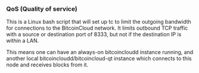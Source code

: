 ### QoS (Quality of service) ###

This is a Linux bash script that will set up tc to limit the outgoing bandwidth for connections to the BitcoinCloud network. It limits outbound TCP traffic with a source or destination port of 8333, but not if the destination IP is within a LAN.

This means one can have an always-on bitcoincloudd instance running, and another local bitcoincloudd/bitcoincloud-qt instance which connects to this node and receives blocks from it.
